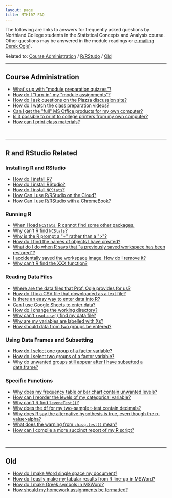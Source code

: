 ```yaml
---
layout: page
title: MTH107 FAQ
---
```


<div class="alert alert-success">
The following are links to answers for frequently asked questions by Northland College students in the Statistical Concepts and Analysis course. Other questions may be answered in the module readings or <a href="mailto:dogle@northland.edu">e-mailing Derek Ogle]</a>.
</div>

Related to: [Course Administration](#course-administration) / [R/RStudo](#r-and-rstudio-related) / [Old](#old)

----

## Course Administration
* [What's up with "module preparation quizzes"?](FAQs/mod-prep-quiz)
* [How do I "turn-in" my "module assignments"?](FAQs/turnin-assignment)
* [How do I ask questions on the Piazza discussion site?]()
* [How do I watch the class preparation videos?](FAQs/videos)
* [Can I get the "full" MS Office products for my own computer?](FAQs/getMSOffice)
* [Is it possible to print to college printers from my own computer?](FAQs/printOwnComputer)
* [How can I print class materials?](FAQs/PrintResources)

&nbsp;

----

## R and RStudio Related
### Installing R and RStudio
* [How do I install R?](FAQs/installR.html)
* [How do I install RStudio?](FAQs/installRStudio.html)
* [How do I install `NCStats`?](FAQs/install-NCStats.html)
* [How Can I use R/RStudio on the Cloud?](FAQs/RStudioCloud.html)
* [How Can I use R/RStudio with a ChromeBook?](FAQs/ChromeBook.html)

### Running R
* [When I load `NCStats`, R cannot find some other packages.](FAQs/install-other-packages.html)
* [Why can't R find `NCStats`?](FAQs/cant-find-NCStats.html)
* [Why is the R prompt a "+" rather than a ">"?](FAQs/plus-prompt.html)
* [How do I find the names of objects I have created?](FAQs/object-names.html)
* [What do I do when R says that "a previously saved workspace has been restored"?](FAQs/saved-workspace.html)
* [I accidentally saved the workspace image. How do I remove it?](FAQs/removing-saved-workspace.html)
* [Why can't R find the XXX function?](FAQs/cant-find-function.html)

### Reading Data Files
* [Where are the data files that Prof. Ogle provides for us?](FAQs/where-data)
* [How do I fix a CSV file that downloaded as a text file?](FAQs/fix-CSV-download)
* [Is there an easy way to enter data into R?](FAQs/enter-data.html)
* [Can I use Google Sheets to enter data?](FAQs/enter-data-google-sheets.html)
* [How do I change the working directory?](FAQs/changing-working-directory.html)
* [Why can't `read.csv()` find my data file?](FAQs/cant-find-file.html)
* [Why are my variables are labelled with Xs?](FAQs/variable-called-V1.html)
* [How should data from two groups be entered?](FAQs/stacked-data.html)

### Using Data Frames and Subsetting
* [How do I select one group of a factor variable?](FAQs/subset-1group.html)
* [How do I select two groups of a factor variable?](FAQs/subset-2groups.html)
* [Why do unwanted groups still appear after I have subsetted a data.frame?](FAQs/unwanted-groups.html)

### Specific Functions
* [Why does my frequency table or bar chart contain unwanted levels?](FAQs/freqtable-levels-problem.html)
* [How can I reorder the levels of my categorical variable?](FAQs/reorder-levels.html)
* [Why can't R find `leveneTest()`?](FAQs/cant-find-Levenes.html)
* [Why does the df for my two-sample t-test contain decimals?](FAQs/t2test-df-decimals.html)
* [Why does R say the alternative hypothesis is true, even though the p-value>alpha?](FAQs/alt-hyp-misinterp.html)
* [What does the warning from `chisq.test()` mean?](FAQs/chisq-warning.html)
* [How can I compile a more succinct report of my R script?](FAQs/compileScript)

&nbsp;

----

## Old
* [How do I make Word single space my document?](FAQs/Word_SingleSpace)
* [How do I easily make my tabular results from R line-up in MSWord?](FAQs/Word_RLineup)
* [How do I make Greek symbols in MSWord?](FAQs/Word_GreekLetters)
* [How should my homework assignments be formatted?](hwformat)
